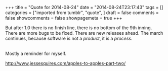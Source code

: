 +++
title = "Quote for 2014-08-24"
date = "2014-08-24T23:17:43"
tags = []
categories = ["imported from tumblr", "quote", ]
draft = false
comments = false
showcomments = false
showpagemeta = true
+++

But after 1.0 there is no finish line, there is no bottom of the 9th inning. There are more bugs to be fixed. There are new releases ahead. The march continues, because software is not a <em>product</em>, it is a <em>process</em>.<br /><br /><p>Mostly a reminder for myself.</p>

<p><a href="http://www.jessesquires.com/apples-to-apples-part-two/" target="_blank">http://www.jessesquires.com/apples-to-apples-part-two/</a></p>